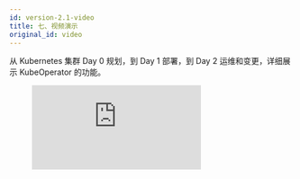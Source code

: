 ```yaml
---
id: version-2.1-video
title: 七、视频演示
original_id: video
---
```


从 Kubernetes 集群 Day 0 规划，到 Day 1 部署，到 Day 2 运维和变更，详细展示 KubeOperator 的功能。

<figure class="video_container">
  <iframe src="https://kubeoperator-1256577600.file.myqcloud.com/video/KubeOperator2.1.mp4" frameborder="0" allowfullscreen="true"> </iframe>
</figure>
